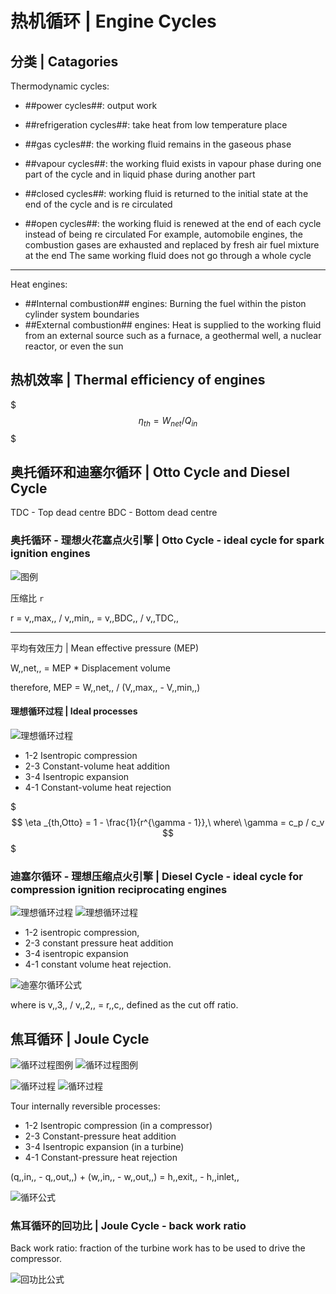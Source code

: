# 热机循环 | Engine Cycles

## 分类 | Catagories

Thermodynamic cycles:

- ##power cycles##: output work
- ##refrigeration cycles##: take heat from low temperature place

- ##gas cycles##: the working fluid remains in the gaseous phase
- ##vapour cycles##: the working fluid exists in vapour phase during one part of the cycle and in liquid phase during another part

- ##closed cycles##: working fluid is returned to the initial state at the end of the cycle and is re circulated
- ##open cycles##: the working fluid is renewed at the end of each cycle instead of being re circulated For example, automobile engines, the combustion gases are exhausted and replaced by fresh air fuel mixture at the end The same working fluid does not go through a whole cycle

- - -

Heat engines:

- ##Internal combustion## engines: Burning the fuel within the piston cylinder system boundaries
- ##External combustion## engines: Heat is supplied to the working fluid from an external source such as a furnace, a geothermal well, a nuclear reactor, or even the sun

## 热机效率 | Thermal efficiency of engines

$$$
\eta _{th} = W_{net} / Q_{in}
$$$

## 奥托循环和迪塞尔循环 | Otto Cycle and Diesel Cycle

TDC - Top dead centre
BDC - Bottom dead centre

### 奥托循环 - 理想火花塞点火引擎 | Otto Cycle - ideal cycle for spark ignition engines

![图例](.热机循环/奥托循环.png)

压缩比 ``r``

r = v,,max,, / v,,min,, = v,,BDC,, / v,,TDC,,

- - -

平均有效压力 | Mean effective pressure (MEP)

W,,net,, = MEP * Displacement volume

therefore, MEP = W,,net,, / (V,,max,, - V,,min,,)

#### 理想循环过程 | Ideal processes

![理想循环过程](.热机循环/理想奥托循环过程.png)

- 1-2 Isentropic compression
- 2-3 Constant-volume heat addition
- 3-4 Isentropic expansion
- 4-1 Constant-volume heat rejection

$$$
\eta _{th,Otto} = 1 - \frac{1}{r^{\gamma - 1}},\ where\ \gamma = c_p / c_v
$$$

### 迪塞尔循环 - 理想压缩点火引擎 | Diesel Cycle - ideal cycle for compression ignition reciprocating engines

![理想循环过程](.热机循环/迪塞尔循环1.png)
![理想循环过程](.热机循环/迪塞尔循环2.png)

- 1-2 isentropic compression,
- 2-3 constant pressure heat addition
- 3-4 isentropic expansion
- 4-1 constant volume heat rejection.

![迪塞尔循环公式](.热机循环/迪塞尔循环公式1.png)

where is v,,3,, / v,,2,, = r,,c,, defined as the cut off ratio.

## 焦耳循环 | Joule Cycle

![循环过程图例](.热机循环/焦耳循环开放过程.png)
![循环过程图例](.热机循环/焦耳循环关闭过程.png)

![循环过程](.热机循环/焦耳循环1.png)
![循环过程](.热机循环/焦耳循环2.png)

Tour internally reversible processes:
- 1-2 Isentropic compression (in a compressor)
- 2-3 Constant-pressure heat addition
- 3-4 Isentropic expansion (in a turbine)
- 4-1 Constant-pressure heat rejection

(q,,in,, - q,,out,,) + (w,,in,, - w,,out,,) = h,,exit,, - h,,inlet,,

![循环公式](.热机循环/焦耳循环公式.png)

### 焦耳循环的回功比 | Joule Cycle - back work ratio

Back work ratio: fraction of the turbine work has to be used to drive the compressor.

![回功比公式](.热机循环/焦耳循环回功比.png)
